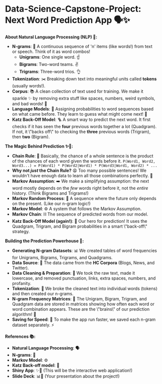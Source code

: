 # Data-Science-Capstone-Project: Next Word Prediction App 🗣️✨

**About Natural Language Processing (NLP) 🧠:**

* **N-grams**: 🔗 A continuous sequence of 'n' items (like words!) from text or speech. Think of it as word combos!
    * **Unigrams**: One single word. ☝️
    * **Bigrams**: Two-word teams. ✌️
    * **Trigrams**: Three-word trios. 👌
* **Tokenization**: ✂️ Breaking down text into meaningful units called **tokens** (usually words!).
* **Corpus**: 📚 A clean collection of text used for training. We make it sparkle ✨ by removing extra stuff like spaces, numbers, weird symbols, and bad words! 🧼
* **Language Models**: 🤖 Assigning probabilities to word sequences based on what came before. They learn to guess what might come next! 🤔
* **Katz Back-Off Model**: 🪜 A smart way to predict the next word. It first checks if it has seen the **four** previous words together a lot (Quadgram). If not, it \\\"backs off\\\" to checking the **three** previous words (Trigram), then **two** (Bigram).

**The Magic Behind Prediction ✨🔮:**

* **Chain Rule**: 🔗 Basically, the chance of a whole sentence is the product of the chances of each word given the words before it.  `P(Word1, Word2, Word3...) = P(Word1) * P(Word2|Word1) * P(Word3|Word1, Word2) * ...`
* **Why not *just* the Chain Rule?** 😩 Too many possible sentences! We wouldn't have enough data to learn all those combinations perfectly. 🤯
* **Markov Assumption**: ➡️ We make a simplifying assumption: the next word mostly depends on the *few* words right before it, not the *entire* history. (Think Bigrams and Trigrams!)
* **Markov Random Process**: 🎲 A sequence where the future only depends on the present. (Like our n-gram logic!)
* **Markov Model**: ⚙️ A system that follows the Markov Assumption.
* **Markov Chain**: ⛓️ The sequence of predicted words from our model.
* **Katz Back-Off Model (again!)**: 🦸 Our hero for prediction! It uses the Quadgram, Trigram, and Bigram probabilities in a smart \\\"back-off\\\" strategy.

**Building the Prediction Powerhouse 💪:**

* **Generating N-gram Datasets**: 📊 We created tables of word frequencies for Unigrams, Bigrams, Trigrams, and Quadgrams.
* **Data Source**: 💾 The data came from the **HC Corpora** (Blogs, News, and Twitter).
* **Data Cleaning & Preparation**: 🧹 We took the raw text, made it lowercase, and removed punctuation, links, extra spaces, numbers, and profanity.
* **Tokenization**: 🧩 We broke the cleaned text into individual words (tokens) and then created our n-grams.
* **N-gram Frequency Matrices**: 🔢 The Unigram, Bigram, Trigram, and Quadgram data are stored in matrices showing how often each word or word combination appears. These are the \\\"brains\\\" of our prediction algorithm! 🧠
* **Saving for Speed**: 💾 To make the app run faster, we saved each n-gram dataset separately. ⚡

**References 📚:**

* **Natural Language Processing**: 🗣️
* **N-grams**: 🔗
* **Markov Model**: ⚙️
* **Katz Back-off model**: 🦸
* **Shiny App**: ✨📱 (This will be the interactive web application!)
* **Slide Deck**: 📊📝 (Your presentation about the project!)

